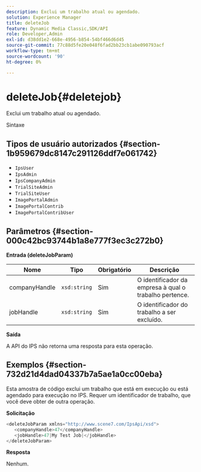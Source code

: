 ```yaml
---
description: Exclui um trabalho atual ou agendado.
solution: Experience Manager
title: deleteJob
feature: Dynamic Media Classic,SDK/API
role: Developer,Admin
exl-id: d38dd1e2-668e-4956-b854-54bf466d6d45
source-git-commit: 77c88d5fe20e048f6fad2bb23cb1abe090793acf
workflow-type: tm+mt
source-wordcount: '90'
ht-degree: 0%

---
```


# deleteJob{#deletejob}

Exclui um trabalho atual ou agendado.

Sintaxe

## Tipos de usuário autorizados {#section-1b959679dc8147c291126ddf7e061742}

* `IpsUser`
* `IpsAdmin`
* `IpsCompanyAdmin`
* `TrialSiteAdmin`
* `TrialSiteUser`
* `ImagePortalAdmin`
* `ImagePortalContrib`
* `ImagePortalContribUser`

## Parâmetros {#section-000c42bc93744b1a8e777f3ec3c272b0}

**Entrada (deleteJobParam)**

| Nome | Tipo | Obrigatório | Descrição |
|---|---|---|---|
| companyHandle | `xsd:string` | Sim | O identificador da empresa à qual o trabalho pertence. |
| jobHandle | `xsd:string` | Sim | O identificador do trabalho a ser excluído. |

**Saída**

A API do IPS não retorna uma resposta para esta operação.

## Exemplos {#section-732d21d4dad04337b7a5ae1a0cc00eba}

Esta amostra de código exclui um trabalho que está em execução ou está agendado para execução no IPS. Requer um identificador de trabalho, que você deve obter de outra operação.

**Solicitação**

```java
<deleteJobParam xmlns="http://www.scene7.com/IpsApi/xsd">
   <companyHandle>47</companyHandle>
   <jobHandle>47|My Test Job|</jobHandle>
</deleteJobParam>
```

**Resposta**

Nenhum.
